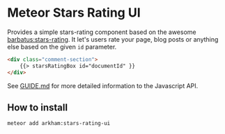# Meteor Stars Rating UI

Provides a simple stars-rating component based on the awesome [barbatus:stars-rating](https://atmospherejs.com/barbatus/stars-rating).
It let's users rate your page, blog posts or anything else based on the given `id` parameter.

```html
<div class="comment-section">
    {{> starsRatingBox id="documentId" }}
</div>
```

See [GUIDE.md](https://github.com/ARKHAM-Enterprises/meteor-stars-rating-ui/blob/master/GUIDE.md) for more detailed information to the Javascript API.

## How to install

```bash
meteor add arkham:stars-rating-ui
```
